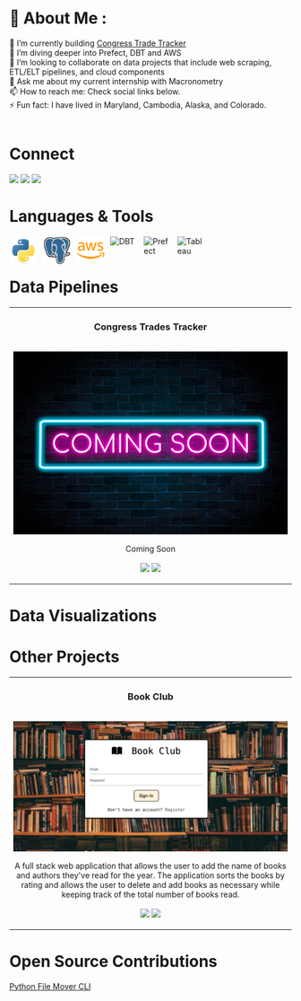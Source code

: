 <h1>💫 About Me : </h1>
🔭 I’m currently building <a href="https://github.com/burd5/congress_stock_trading" target="_blank">Congress Trade Tracker</a> <br>
🌱 I’m diving deeper into Prefect, DBT and AWS<br>
👯 I’m looking to collaborate on data projects that include web scraping, ETL/ELT pipelines, and cloud components <br>
💬 Ask me about my current internship with Macronometry <br>
📫 How to reach me: Check social links below. <br>
⚡ Fun fact: I have lived in Maryland, Cambodia, Alaska, and Colorado. <br><br>

<h1>Connect</h1>

<p>
  <a href="https://www.linkedin.com/in/austin-burdette/" target="_blank">
    <img src="https://img.shields.io/badge/LinkedIn-0077B5?style=for-the-badge&logo=linkedin&logoColor=white "/></a>
  <a href="https://public.tableau.com/app/profile/austin.burdette7768/vizzes" target="_blank">
    <img src="https://img.shields.io/badge/Tableau-E97627?style=for-the-badge&logo=Tableau&logoColor=white" /></a>
  <a href="https://angel.co/u/austin-burdette" target="_blank">
      <img src="https://img.shields.io/badge/Gmail-D14836?style=for-the-badge&logo=gmail&logoColor=white"/></a> 
</p>

<h1>Languages & Tools</h1>
  <img align="left" alt="Python" width="50px" style="padding-right:10px;" src="https://raw.githubusercontent.com/devicons/devicon/6910f0503efdd315c8f9b858234310c06e04d9c0/icons/python/python-original.svg" />
  <img align="left" alt="PostgreSQL" width="50px" style="padding-right:10px;" src="https://raw.githubusercontent.com/devicons/devicon/6910f0503efdd315c8f9b858234310c06e04d9c0/icons/postgresql/postgresql-original.svg" />
  <img align="left" alt="AWS" width="50px" style="padding-right:10px" src="https://raw.githubusercontent.com/devicons/devicon/6910f0503efdd315c8f9b858234310c06e04d9c0/icons/amazonwebservices/amazonwebservices-plain-wordmark.svg" />
  <img align="left" alt="DBT" width="50px" style="padding-right:10px" src="https://seeklogo.com/images/D/dbt-logo-500AB0BAA7-seeklogo.com.png" />
  <img align="left" alt="Prefect" width="50px" style="padding-right:10px" src="https://docs-legacy.prefect.io/assets/wordmark-color-vertical.svg" />
  <img align="left" alt="Tableau" width="50px" style="padding-right:10px" src="https://www.svgrepo.com/show/354428/tableau-icon.svg" />

<br />
<br />
<h1>Data Pipelines</h1>
<table>
  
  <tr>
      <td width="50%" valign="top">
      <h3 align="center">Congress Trades Tracker</h3>
        <br />
      <a target="_blank" href="">
            <img src="images/comingsoon.jpeg" width="100%"  alt=""/></a>
        <br />
        <p align="center"> Coming Soon
         <br /><br />
      <a href="" target="_blank">
        <img src="https://img.shields.io/badge/GitHub-100000?style=for-the-badge&logo=github&logoColor=white"/></a>
      <a href="" target="_blank">
        <img src="https://img.shields.io/badge/website-000000?style=for-the-badge&logo=About.me&logoColor=white"/></a>
      </p>
        <p><strong></p>
      </td>
      <!--    <td width="50%" valign="top">
      <h3 align="center">Congress Trades Tracker</h3>
        <br />
      <a target="_blank" href="">
            <img src="" width="100%"  alt=""/>
        </a>
        <br />
        <p align="center"> Coming Soon
         <br /><br />
      <a href="" target="_blank">
        <img src="https://img.shields.io/static/v1?label=|&message=REPO&color=35F5FA&style=plastic&logo=github&logo-color=white"/>
      </a>
      <a href="" target="_blank">
        <img src="https://img.shields.io/static/v1?label=|&message=WEBSITE&color=35F5FA&style=plastic&logo=wordpress&logo-color=white"/>
      </a>
      </p>
        <p><strong></p>
      </td>
        </strong>
          -->
</table>

<h1>Data Visualizations</h1>

<h1>Other Projects</h1>

<table>
  
  <tr>
      <td width="50%" valign="top">
      <h3 align="center">Book Club</h3>
        <br />
      <a target="_blank" href="https://bookclub.cyclic.app/">
            <img src="images/bookclub.png" width="100%"  alt=""/>
        </a>
        <br />
        <p align="center"> A full stack web application that allows the user to add the name of books and authors they've read for the year. The application sorts the books by rating and allows the user to delete and add books as necessary while keeping track of the total number of books read.
       <br /><br />
      <a href="https://github.com/burd5/book_club_ejs" target="_blank">
      <img src="https://img.shields.io/badge/GitHub-100000?style=for-the-badge&logo=github&logoColor=white"/></a>
      <a href="https://bookclub.cyclic.app/" target="_blank">
      <img src="https://img.shields.io/badge/website-000000?style=for-the-badge&logo=About.me&logoColor=white"/></a>
      </p>
        <p><strong></p>
      </td>

</table>

<h1>Open Source Contributions</h1>

<p>
  <a href="https://github.com/AustinCGomez/Python-File-Mover-CLI/pull/40">Python File Mover CLI</a>
</p>


